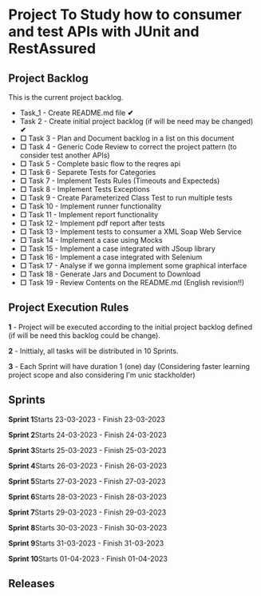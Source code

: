 <h1>Project To Study how to consumer and test APIs with JUnit and RestAssured</h1>

<h2>Project Backlog</h2>

<p>This is the current project backlog.</p>

<ul>
    <li>Task_1 - Create README.md file <b>✔</b></li>
    <li>Task 2 - Create initial project backlog (if will be need may be changed) <b>✔</b></li>
    <li><b>☐</b> Task 3 - Plan and Document backlog in a list on this document</li>
    <li><b>☐</b> Task 4 - Generic Code Review to correct the project pattern (to consider test another APIs)</li>
    <li><b>☐</b> Task 5 - Complete basic flow to the reqres api</li>
    <li><b>☐</b> Task 6 - Separete Tests for Categories</li>
    <li><b>☐</b> Task 7 - Implement Tests Rules (Timeouts and Expecteds)</li>
    <li><b>☐</b> Task 8 - Implement Tests Exceptions</li>
    <li><b>☐</b> Task 9 - Create Parameterized Class Test to run multiple tests</li>
    <li><b>☐</b> Task 10 - Implement runner functionality</li>
    <li><b>☐</b> Task 11 - Implement report functionality</li>
    <li><b>☐</b> Task 12 - Implement pdf report after tests</li>
    <li><b>☐</b> Task 13 - Implement tests to consumer a XML Soap Web Service</li>
    <li><b>☐</b> Task 14 - Implement a case using Mocks</li>
    <li><b>☐</b> Task 15 - Implement a case integrated with JSoup library</li>
    <li><b>☐</b> Task 16 - Implement a case integrated with Selenium</li>
    <li><b>☐</b> Task 17 - Analyse if we gonna implement some graphical interface</li>
    <li><b>☐</b> Task 18 - Generate Jars and Document to Download</li>
    <li><b>☐</b> Task 19 - Review Contents on the README.md (English revision!!)</li>
</ul>

<h2>Project Execution Rules</h2>

<p><b>1</b> - Project will be executed according to the initial project backlog defined (if will be need this backlog could be change).</p>
<p><b>2</b> - Inittialy, all tasks will be distributed in 10 Sprints.</p>
<p><b>3</b> - Each Sprint will have duration 1 (one) day (Considering faster learning project scope and also considering I'm unic stackholder)</p>

<h2>Sprints</h2>

<p><b>Sprint 1</b>Starts 23-03-2023 - Finish 23-03-2023</p>
<p><b>Sprint 2</b>Starts 24-03-2023 - Finish 24-03-2023</p>
<p><b>Sprint 3</b>Starts 25-03-2023 - Finish 25-03-2023</p>
<p><b>Sprint 4</b>Starts 26-03-2023 - Finish 26-03-2023</p>
<p><b>Sprint 5</b>Starts 27-03-2023 - Finish 27-03-2023</p>
<p><b>Sprint 6</b>Starts 28-03-2023 - Finish 28-03-2023</p>
<p><b>Sprint 7</b>Starts 29-03-2023 - Finish 29-03-2023</p>
<p><b>Sprint 8</b>Starts 30-03-2023 - Finish 30-03-2023</p>
<p><b>Sprint 9</b>Starts 31-03-2023 - Finish 31-03-2023</p>
<p><b>Sprint 10</b>Starts 01-04-2023 - Finish 01-04-2023</p>

<h2>Releases</h2>
